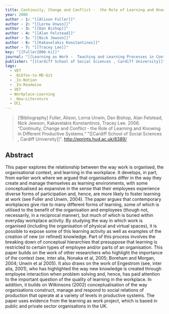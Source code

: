 ```yaml
---
title: Continuity, Change and Conflict -  the Role of Learning and Knowing in Different Productive Systems
year: 2006
author - 1: "[[Alison Fuller]]"
author - 2: "[[Lorna Unwin]]"
author - 3: "[[Dan Bishop]]"
author - 4: "[[Alan Felstead]]"
author - 5: "[[Nick Jewson]]"
author - 6: "[[Kakavelakis Konstantinos]]"
author - 7: "[[Tracey Lee]]"
key: "[[Fuller2006-ki]]"
journal: "[[Learning as Work -  Teaching and Learning Processes in Contemporary Work Organisations]]"
publisher: "[[Cardiff School of Social Sciences , Cardiff University]]"
tags:
  - VET
  - _BibTex-to-MD-Git
  - _In-Notion
  - _In-Readwise
  - VET
  - Workplace-Learning
  - _New-Literature
  - UCL
---
```


> [!Bibliography]
> Fuller, Alison, Lorna Unwin, Dan Bishop, Alan Felstead, Nick Jewson, Kakavelakis Konstantinos, Tracey Lee. 2006. “Continuity, Change and Conflict -  the Role of Learning and Knowing in Different Productive Systems.” "[[Cardiff School of Social Sciences , Cardiff University]]". http://eprints.hud.ac.uk/8389/

## Abstract
This paper explores the relationship between the way work is organised, the organisational context, and learning in the workplace. It develops, in part, from earlier work where we argued that organisations differ in the way they create and manage themselves as learning environments, with some conceptualised as expansive in the sense that their employees experience diverse forms of participation and, hence, are more likely to foster learning at work (see Fuller and Unwin, 2004). The paper argues that contemporary workplaces give rise to many different forms of learning, some of which is utilised to the benefit of the organisation and employees (though not, necessarily, in a reciprocal manner), but much of which is buried within everyday workplace activity. By studying the way in which work is organised (including the organisation of physical and virtual spaces), it is possible to expose some of this learning activity as well as examples of the creation of new (or refined) knowledge. Part of this process involves the breaking down of conceptual hierarchies that presuppose that learning is restricted to certain types of employee and/or parts of an organisation. This paper builds on the work of other researchers who highlight the importance of the context (see, inter alia, Nonaka et al, 2005; Boreham and Morgan, 2004; Unwin et al 2005). It also draws on the work of Engestrom (see, inter alia, 2001), who has highlighted the way new knowledge is created through employee interaction when problem solving and, hence, has paid attention to the important question of the quality of learning in the workplace. In addition, it builds on Wilkinsons (2002) conceptualisation of the way organisations construct, manage and respond to social relations of production that operate at a variety of levels in productive systems. The paper uses evidence from the learning as work project, which is based in public and private sector organisations in the UK.